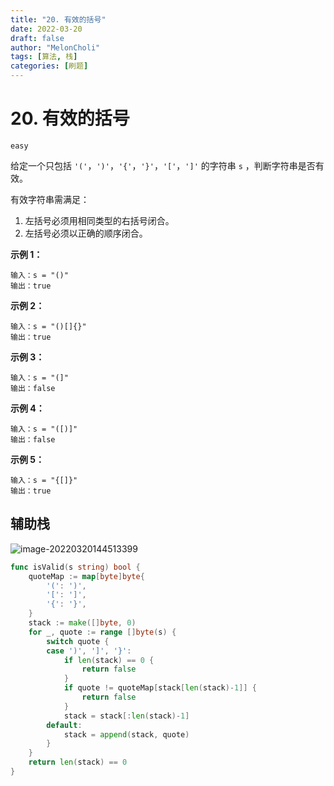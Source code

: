 ```yaml
---
title: "20. 有效的括号"
date: 2022-03-20
draft: false
author: "MelonCholi"
tags: [算法, 栈]
categories: [刷题]
---
```


# 20. 有效的括号

`easy`

给定一个只包括 `'('`，`')'`，`'{'`，`'}'`，`'['`，`']'` 的字符串 `s` ，判断字符串是否有效。

有效字符串需满足：

1. 左括号必须用相同类型的右括号闭合。
2. 左括号必须以正确的顺序闭合。

**示例 1：**

```
输入：s = "()"
输出：true
```

**示例 2：**

```
输入：s = "()[]{}"
输出：true
```

**示例 3：**

```
输入：s = "(]"
输出：false
```

**示例 4：**

```
输入：s = "([)]"
输出：false
```

**示例 5：**

```
输入：s = "{[]}"
输出：true
```

## 辅助栈

![image-20220320144513399](https://markdown-1303167219.cos.ap-shanghai.myqcloud.com/image-20220320144513399.png)

```go
func isValid(s string) bool {
	quoteMap := map[byte]byte{
		'(': ')',
		'[': ']',
		'{': '}',
	}
	stack := make([]byte, 0)
	for _, quote := range []byte(s) {
		switch quote {
		case ')', ']', '}':
			if len(stack) == 0 {
				return false
			}
			if quote != quoteMap[stack[len(stack)-1]] {
				return false
			}
			stack = stack[:len(stack)-1]
		default:
			stack = append(stack, quote)
		}
	}
	return len(stack) == 0
}
```

